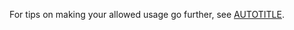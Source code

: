 For tips on making your allowed usage go further, see [AUTOTITLE](/codespaces/troubleshooting/troubleshooting-included-usage).
